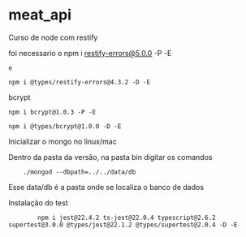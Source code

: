 # meat_api
Curso de node com restify

foi necessario o
    npm i restify-errors@5.0.0 -P -E

    e

    npm i @types/restify-errors@4.3.2 -D -E

bcrypt
    
    npm i bcrypt@1.0.3 -P -E

    npm i @types/bcrypt@1.0.0 -D -E

Inicializar o mongo no linux/mac    

Dentro da pasta da versão, na pasta bin digitar os comandos

        ./mongod --dbpath=../../data/db

Esse data/db é a pasta onde se localiza o banco de dados                 

Instalação do test
        
            npm i jest@22.4.2 ts-jest@22.0.4 typescript@2.6.2 supertest@3.0.0 @types/jest@22.1.2 @types/supertest@2.0.4 -D -E
